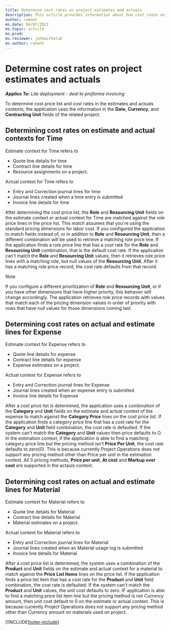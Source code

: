```yaml
---
title: Determine cost rates on project estimates and actuals
description: This article provides information about how cost rates on project estimates and actuals are determined.
author: rumant
ms.date: 04/07/2021
ms.topic: article
ms.prod:
ms.reviewer: johnmichalak
ms.author: rumant
---
```


# Determine cost rates on project estimates and actuals 

_**Applies To:** Lite deployment - deal to proforma invoicing_

To determine cost price list and cost rates in the estimates and actuals contexts, the application uses the information in the **Date**, **Currency**, and **Contracting Unit** fields of the related project. 

## Determining cost rates on estimate and actual contexts for Time

Estimate context for Time refers to 
- Quote line details for time
- Contract line details for time 
- Resource assignments on a project.

Actual context for Time refers to 
- Entry and Correction journal lines for time
- Journal lines created when a time entry is submitted
- Invoice line details for time 

After determining the cost price list, the **Role** and **Resourcing Unit** fields on the estimate context or actual context for Time are matched against the role price lines in the price list. This match assumes that you're using the standard pricing dimensions for labor cost. If you configured the application to match fields instead of, or in addition to **Role** and **Resourcing Unit**, then a different combination will be used to retrieve a matching role price line. If the application finds a role price line that has a cost rate for the **Role** and **Resourcing Unit** combination, that is the default cost rate. If the application can't match the **Role** and **Resourcing Unit** values, then it retrieves role price lines with a matching role, but null values of the **Resourcing Unit**. After it has a matching role price record, the cost rate defaults from that record. 

> [!NOTE]
> If you configure a different prioritization of **Role** and **Resourcing Unit**, or if you have other dimensions that have higher priority, this behavior will change accordingly. The application retrieves role price records with values that match each of the pricing dimension values in order of priority with rows that have null values for those dimensions coming last.

## Determining cost rates on actual and estimate lines for Expense

Estimate context for Expense refers to 
- Quote line details for expense
- Contract line details for expense 
- Expense estimates on a project.

Actual context for Expense refers to 
- Entry and Correction journal lines for Expense
- Journal lines created when an expense entry is submitted
- Invoice line details for Expense 

After a cost price list is determined, the application uses a combination of the **Category** and **Unit** fields on the estimate and actual context of the expense to match against the **Category Price** lines on the cost price list. If the application finds a category price line that has a cost rate for the **Category** and **Unit** field combination, the cost rate is defaulted. If the system can't match the **Category** and **Unit** values then price defaults to O. In the estimation context, if the application is able to find a matching category price line but the pricing method isn't **Price Per Unit**, the cost rate defaults to zero(0). This is because currently Project Operations does not support any pricing method other than Price per unit in the estimation context. All 3 priicng methods, **Price per unit**, **At cost** and **Markup over cost** are supported in the actauls context. 

## Determining cost rates on actual and estimate lines for Material

Estimate context for Material refers to 
- Quote line details for Material
- Contract line details for Material 
- Material estimates on a project.

Actual context for Material refers to 
- Entry and Correction journal lines for Material
- Journal lines created when an Material usage log is submitted
- Invoice line details for Material 


After a cost price list is determined, the system uses a combination of the **Product** and **Unit** fields on the estimate and actual context for a material to match against the **Price List Items** lines on the price list. If the application finds a price list item that has a cost rate for the **Product** and **Unit** field combination, the cost rate is defaulted. If the system can't match the **Product** and **Unit** values, the unit cost defaults to zero.
IF application is able to find a matching price list item line but the pricing method is not Currency amount, then unit cost default to 0 on the estimate or actual context. This is because currently Project Operations does not support any pricing method other than Currency amount on materials used on project.


[!INCLUDE[footer-include](../../includes/footer-banner.md)]
